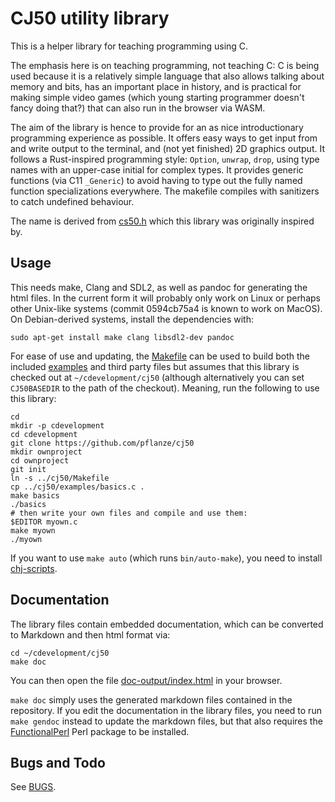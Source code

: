 # CJ50 utility library

This is a helper library for teaching programming using C.

The emphasis here is on teaching programming, not teaching C: C is
being used because it is a relatively simple language that also allows
talking about memory and bits, has an important place in history, and
is practical for making simple video games (which young starting
programmer doesn't fancy doing that?) that can also run in the browser
via WASM.

The aim of the library is hence to provide for an as nice
introductionary programming experience as possible. It offers easy
ways to get input from and write output to the terminal, and (not yet
finished) 2D graphics output. It follows a Rust-inspired programming
style: `Option`, `unwrap`, `drop`, using type names with an upper-case
initial for complex types. It provides generic functions (via C11
`_Generic`) to avoid having to type out the fully named function
specializations everywhere. The makefile compiles with sanitizers to
catch undefined behaviour.

The name is derived from [cs50.h](https://github.com/cs50/libcs50)
which this library was originally inspired by.

## Usage

This needs make, Clang and SDL2, as well as pandoc for generating the
html files. In the current form it will probably only work on Linux or
perhaps other Unix-like systems (commit 0594cb75a4 is known to work on
MacOS). On Debian-derived systems, install the dependencies with:

    sudo apt-get install make clang libsdl2-dev pandoc

For ease of use and updating, the [Makefile](Makefile) can be used to build both the included [examples](examples/) and third party files but assumes that this library is checked out at `~/cdevelopment/cj50` (although alternatively you can set `CJ50BASEDIR` to the path of the checkout). Meaning, run the following to use this library:

    cd
    mkdir -p cdevelopment
    cd cdevelopment
    git clone https://github.com/pflanze/cj50
    mkdir ownproject
    cd ownproject
    git init
    ln -s ../cj50/Makefile
    cp ../cj50/examples/basics.c .
    make basics
    ./basics
    # then write your own files and compile and use them:
    $EDITOR myown.c
    make myown
    ./myown

If you want to use `make auto` (which runs `bin/auto-make`), you need to install [chj-scripts](https://github.com/pflanze/chj-scripts).

## Documentation

The library files contain embedded documentation, which can be
converted to Markdown and then html format via:

    cd ~/cdevelopment/cj50
    make doc

You can then open the file
[doc-output/index.html](doc-output/index.md) in your browser.

`make doc` simply uses the generated markdown files contained in the
repository. If you edit the documentation in the library files, you
need to run `make gendoc` instead to update the markdown files, but
that also requires the
[FunctionalPerl](https://metacpan.org/pod/FunctionalPerl) Perl package
to be installed.

## Bugs and Todo

See [BUGS](BUGS.md).

